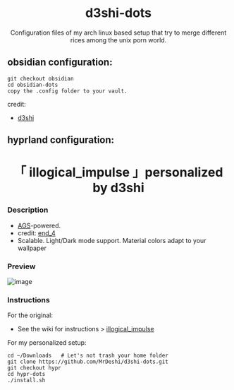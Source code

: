 <h1 align="center">d3shi-dots</h1>

<p align="center">Configuration files of my arch linux based setup that try to merge different rices among the unix porn world.</p>

## obsidian configuration:
    git checkout obsidian
    cd obsidian-dots
    copy the .config folder to your vault.
    
credit:
- [d3shi](https://github.com/MrDeshi)

## hyprland configuration:
    
<div align="center">
  <h1>「 illogical_impulse 」personalized by d3shi</h1>
</div>

### Description
- [AGS](https://github.com/Aylur/ags/)-powered.
- credit: [end_4](https://github.com/end-4/)
- Scalable. Light/Dark mode support. Material colors adapt to your wallpaper

### Preview
![image](https://github.com/end-4/dots-hyprland/assets/97237370/415e5cce-9236-4fae-b445-866b06890602)


### Instructions
For the original:
- See the wiki for instructions > [illogical_impulse](https://github.com/end-4/dots-hyprland/wiki/illogical_impulse) 

For my personalized setup:

    cd ~/Downloads   # Let's not trash your home folder
    git clone https://github.com/MrDeshi/d3shi-dots.git
    git checkout hypr
    cd hypr-dots
    ./install.sh


